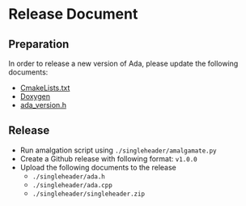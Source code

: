 # Release Document

## Preparation

In order to release a new version of Ada, please update the
following documents:

- [CmakeLists.txt](../CmakeLists.txt)
- [Doxygen](../doxygen)
- [ada_version.h](../include/ada/ada_version.h)

## Release

- Run amalgation script using `./singleheader/amalgamate.py`
- Create a Github release with following format: `v1.0.0`
- Upload the following documents to the release
  - `./singleheader/ada.h`
  - `./singleheader/ada.cpp`
  - `./singleheader/singleheader.zip`
